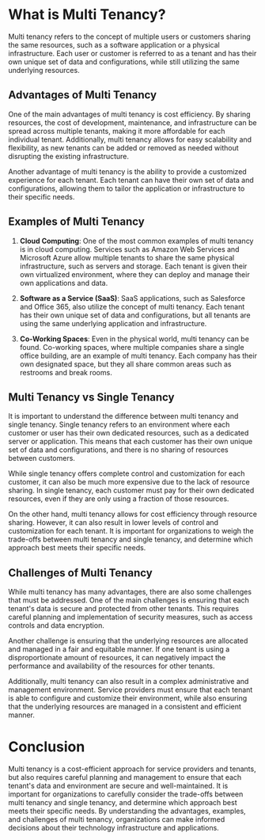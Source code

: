 # What is Multi Tenancy?

Multi tenancy refers to the concept of multiple users or customers sharing the same resources, such as a software application or a physical infrastructure. Each user or customer is referred to as a tenant and has their own unique set of data and configurations, while still utilizing the same underlying resources.

## **Advantages of Multi Tenancy**

One of the main advantages of multi tenancy is cost efficiency. By sharing resources, the cost of development, maintenance, and infrastructure can be spread across multiple tenants, making it more affordable for each individual tenant. Additionally, multi tenancy allows for easy scalability and flexibility, as new tenants can be added or removed as needed without disrupting the existing infrastructure.

Another advantage of multi tenancy is the ability to provide a customized experience for each tenant. Each tenant can have their own set of data and configurations, allowing them to tailor the application or infrastructure to their specific needs.

## **Examples of Multi Tenancy**

1. **Cloud Computing**: One of the most common examples of multi tenancy is in cloud computing. Services such as Amazon Web Services and Microsoft Azure allow multiple tenants to share the same physical infrastructure, such as servers and storage. Each tenant is given their own virtualized environment, where they can deploy and manage their own applications and data.
    
2. **Software as a Service (SaaS)**: SaaS applications, such as Salesforce and Office 365, also utilize the concept of multi tenancy. Each tenant has their own unique set of data and configurations, but all tenants are using the same underlying application and infrastructure.
    
3. **Co-Working Spaces**: Even in the physical world, multi tenancy can be found. Co-working spaces, where multiple companies share a single office building, are an example of multi tenancy. Each company has their own designated space, but they all share common areas such as restrooms and break rooms.
    

## **Multi Tenancy vs Single Tenancy**

It is important to understand the difference between multi tenancy and single tenancy. Single tenancy refers to an environment where each customer or user has their own dedicated resources, such as a dedicated server or application. This means that each customer has their own unique set of data and configurations, and there is no sharing of resources between customers.

While single tenancy offers complete control and customization for each customer, it can also be much more expensive due to the lack of resource sharing. In single tenancy, each customer must pay for their own dedicated resources, even if they are only using a fraction of those resources.

On the other hand, multi tenancy allows for cost efficiency through resource sharing. However, it can also result in lower levels of control and customization for each tenant. It is important for organizations to weigh the trade-offs between multi tenancy and single tenancy, and determine which approach best meets their specific needs.

## **Challenges of Multi Tenancy**

While multi tenancy has many advantages, there are also some challenges that must be addressed. One of the main challenges is ensuring that each tenant's data is secure and protected from other tenants. This requires careful planning and implementation of security measures, such as access controls and data encryption.

Another challenge is ensuring that the underlying resources are allocated and managed in a fair and equitable manner. If one tenant is using a disproportionate amount of resources, it can negatively impact the performance and availability of the resources for other tenants.

Additionally, multi tenancy can also result in a complex administrative and management environment. Service providers must ensure that each tenant is able to configure and customize their environment, while also ensuring that the underlying resources are managed in a consistent and efficient manner.

# **Conclusion**

Multi tenancy is a cost-efficient approach for service providers and tenants, but also requires careful planning and management to ensure that each tenant's data and environment are secure and well-maintained. It is important for organizations to carefully consider the trade-offs between multi tenancy and single tenancy, and determine which approach best meets their specific needs. By understanding the advantages, examples, and challenges of multi tenancy, organizations can make informed decisions about their technology infrastructure and applications.